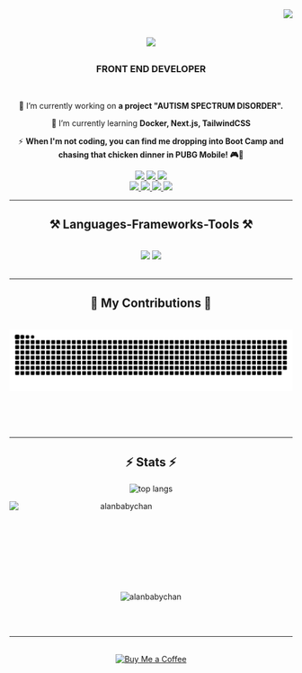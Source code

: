 <img align="right" src="https://visitor-badge.laobi.icu/badge?page_id=alanbabychan.alanbabychan" />

<h1 align="center">
    <img src="https://readme-typing-svg.herokuapp.com/?font=Righteous&size=35&center=true&vCenter=true&width=500&height=70&duration=4000&lines=Hey+There!+👋;+I'm+ALAN+BABYCHAN!;" />
</h1>

<h3 align="center">FRONT END DEVELOPER</h3>

<br/>

<div align="center">
 
 🔭 I’m currently working on **a project "AUTISM SPECTRUM DISORDER".**
 
 🌱 I’m currently learning **Docker, Next.js, TailwindCSS**

 ⚡ **When I'm not coding, you can find me dropping into Boot Camp and chasing that chicken dinner in PUBG Mobile! 🎮🐔**

 </div>
 
<div align="center"> 
  <a href="mailto:alenbabychan@gmail.com">
    <img src="https://img.shields.io/badge/Gmail-FF5722?style=for-the-badge&logo=Gmail&logoColor=white" target="_blank" />
  </a>
  <a href="https://www.linkedin.com/in/alanbabychan/" target="_blank">
    <img src="https://img.shields.io/badge/LinkedIn-0077B5?style=for-the-badge&logo=linkedin&logoColor=white" target="_blank" />
  </a>
  <a href="https://portfolio-alen.vercel.app/" target="_blank">
     <img src="https://img.shields.io/badge/Portfolio-FF5722?style=for-the-badge&logo=todoist&logoColor=white" target="_blank" /> <!-- sqlite, safari, google-chrome are other good icon options -->
    <div>
<a href="https://www.instagram.com/kiddo.x.__/" target="_blank">
    <img src="https://img.shields.io/badge/instagram-333333?style=for-the-badge&logo=instagram&logoColor=orange" />
<a href="https://www.facebook.com/kiddo.x23" target="_blank">
    <img src="https://img.shields.io/badge/facebook-333333?style=for-the-badge&logo=facebook&logoColor=blue" />
<a href="https://x.com/alan_babychan" target="_blank">
    <img src="https://img.shields.io/badge/twitter-333333?style=for-the-badge&logo=x&logoColor=black" />
<a href="https://www.snapchat.com/add/kiddo.x23" target="_blank">
    <img src="https://img.shields.io/badge/snapchat-333333?style=for-the-badge&logo=snapchat&logoColor=yellow" />
  </a>
  </a>
</div>

 <hr/>
 
<h2 align="center">⚒️ Languages-Frameworks-Tools ⚒️</h2>
<br/>
<div align="center">
    <img src="https://skillicons.dev/icons?i=react,html,css,vscode,github,tailwind,git,php,docker" />
    <img src="https://skillicons.dev/icons?i=python,javascript,typescript,mongodb,c,java,nextjs,mysql" /><br>
</div>

<br/>
<hr/>

<div align="center">
  <h2>🐍 My Contributions 🐍</h2>
  <br>
  <img alt="snake eating my contributions" src="https://raw.githubusercontent.com/salesp07/salesp07/output/github-contribution-grid-snake.svg" />
  
  <br/><br/><br/>
</div>

<hr/>

<h2 align="center">⚡ Stats ⚡</h2>
<div>
    <p>
        <img width="400" height="160" src="https://github-readme-stats.vercel.app/api/top-langs/?username=alanbabychan&layout=compact&theme=radical" alt="top langs" />
    </p>

  <p>
        <img align="left" width="400" height="160" src="https://github-readme-stats.vercel.app/api?username=alanbabychan&show_icons=true&locale=en&theme=radical" alt="alanbabychan" />
       <img align="center" width="400" height="160" src="https://github-readme-streak-stats.herokuapp.com/?user=alanbabychan&show_icons=true&locale=en&theme=radical" alt="alanbabychan" />

   </p>
</div>

<br/><br/>

<hr/>

<br/>

<div align="center">
<a href='https://www.buymeacoffee.com/alanbabychan' target='_blank'><img height='64' style='border:0px;height:64px;' src='https://storage.ko-fi.com/cdn/kofi1.png?v=3' border='0' alt='Buy Me a Coffee' /></a>
</div>

<br/>
